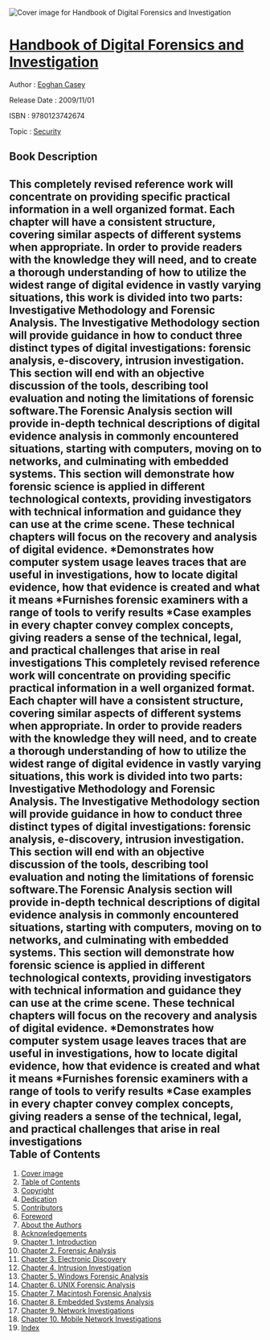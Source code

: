![Cover image for Handbook of Digital Forensics and Investigation](https://imgdetail.ebookreading.net/cover/cover/security/EB9780123742674.jpg)

[Handbook of Digital Forensics and Investigation](https://ebookreading.net/view/book/Handbook+of+Digital+Forensics+and+Investigation-EB9780123742674_1.html "Handbook of Digital Forensics and Investigation")
====================================================================================================================

Author : [Eoghan Casey](https://ebookreading.net/search/author/Eoghan+Casey)

Release Date : 2009/11/01

ISBN : 9780123742674

Topic : [Security](https://ebookreading.net/search/category/security)

Book Description
-----------------

This completely revised reference work will concentrate on providing specific practical information in a well organized format.  Each chapter will have a consistent structure, covering similar aspects of different systems when appropriate.  In order to provide readers with the knowledge they will need, and to create a thorough understanding of how to utilize the widest range of digital evidence in vastly varying situations, this work is divided into two parts: Investigative Methodology and Forensic Analysis. The Investigative Methodology section will provide guidance in how to conduct three distinct types of digital investigations: forensic analysis, e-discovery, intrusion investigation. This section will end with an objective discussion of the tools, describing tool evaluation and noting the limitations of forensic software.The Forensic Analysis section will provide in-depth technical descriptions of digital evidence analysis in commonly encountered situations, starting with computers, moving on to networks, and culminating with embedded systems. This section will demonstrate how forensic science is applied in different technological contexts, providing investigators with technical information and guidance they can use at the crime scene. These technical chapters will focus on the recovery and analysis of digital evidence.  *Demonstrates how computer system usage leaves traces that are useful in investigations, how to locate digital evidence, how that evidence is created and what it means *Furnishes forensic examiners with a range of tools to verify results *Case examples in every chapter convey complex concepts, giving readers a sense of the technical, legal, and practical challenges that arise in real investigations              This completely revised reference work will concentrate on providing specific practical information in a well organized format.  Each chapter will have a consistent structure, covering similar aspects of different systems when appropriate.  In order to provide readers with the knowledge they will need, and to create a thorough understanding of how to utilize the widest range of digital evidence in vastly varying situations, this work is divided into two parts: Investigative Methodology and Forensic Analysis. The Investigative Methodology section will provide guidance in how to conduct three distinct types of digital investigations: forensic analysis, e-discovery, intrusion investigation. This section will end with an objective discussion of the tools, describing tool evaluation and noting the limitations of forensic software.The Forensic Analysis section will provide in-depth technical descriptions of digital evidence analysis in commonly encountered situations, starting with computers, moving on to networks, and culminating with embedded systems. This section will demonstrate how forensic science is applied in different technological contexts, providing investigators with technical information and guidance they can use at the crime scene. These technical chapters will focus on the recovery and analysis of digital evidence.  *Demonstrates how computer system usage leaves traces that are useful in investigations, how to locate digital evidence, how that evidence is created and what it means *Furnishes forensic examiners with a range of tools to verify results *Case examples in every chapter convey complex concepts, giving readers a sense of the technical, legal, and practical challenges that arise in real investigations              
Table of Contents
-----------------

1. [Cover image](https://ebookreading.net/view/book/Handbook+of+Digital+Forensics+and+Investigation-EB9780123742674_1.html#cover-image)
1. [Table of Contents](https://ebookreading.net/view/book/Handbook+of+Digital+Forensics+and+Investigation-EB9780123742674_2.html#tocLink)
1. [Copyright](https://ebookreading.net/view/book/Handbook+of+Digital+Forensics+and+Investigation-EB9780123742674_3.html#B978-0-12-374267-4.)
1. [Dedication](https://ebookreading.net/view/book/Handbook+of+Digital+Forensics+and+Investigation-EB9780123742674_5.html#B978-0-12-374267-4.)
1. [Contributors](https://ebookreading.net/view/book/Handbook+of+Digital+Forensics+and+Investigation-EB9780123742674_6.html#B978-0-12-374267-4.)
1. [Foreword](https://ebookreading.net/view/book/Handbook+of+Digital+Forensics+and+Investigation-EB9780123742674_0.html#B978-0-12-374267-4.)
1. [About the Authors](https://ebookreading.net/view/book/Handbook+of+Digital+Forensics+and+Investigation-EB9780123742674_7.html#B978-0-12-374267-4.)
1. [Acknowledgements](https://ebookreading.net/view/book/Handbook+of+Digital+Forensics+and+Investigation-EB9780123742674_8.html#B978-0-12-374267-4.)
1. [Chapter 1. Introduction](https://ebookreading.net/view/book/Handbook+of+Digital+Forensics+and+Investigation-EB9780123742674_9.html#B978-0-12-374267-4.)
1. [Chapter 2. Forensic Analysis](https://ebookreading.net/view/book/Handbook+of+Digital+Forensics+and+Investigation-EB9780123742674_10.html#B978-0-12-374267-4.)
1. [Chapter 3. Electronic Discovery](https://ebookreading.net/view/book/Handbook+of+Digital+Forensics+and+Investigation-EB9780123742674_11.html#B978-0-12-374267-4.)
1. [Chapter 4. Intrusion Investigation](https://ebookreading.net/view/book/Handbook+of+Digital+Forensics+and+Investigation-EB9780123742674_12.html#B978-0-12-374267-4.)
1. [Chapter 5. Windows Forensic Analysis](https://ebookreading.net/view/book/Handbook+of+Digital+Forensics+and+Investigation-EB9780123742674_13.html#B978-0-12-374267-4.)
1. [Chapter 6. UNIX Forensic Analysis](https://ebookreading.net/view/book/Handbook+of+Digital+Forensics+and+Investigation-EB9780123742674_14.html#B978-0-12-374267-4.)
1. [Chapter 7. Macintosh Forensic Analysis](https://ebookreading.net/view/book/Handbook+of+Digital+Forensics+and+Investigation-EB9780123742674_15.html#B978-0-12-374267-4.)
1. [Chapter 8. Embedded Systems Analysis](https://ebookreading.net/view/book/Handbook+of+Digital+Forensics+and+Investigation-EB9780123742674_16.html#B978-0-12-374267-4.)
1. [Chapter 9. Network Investigations](https://ebookreading.net/view/book/Handbook+of+Digital+Forensics+and+Investigation-EB9780123742674_17.html#B978-0-12-374267-4.)
1. [Chapter 10. Mobile Network Investigations](https://ebookreading.net/view/book/Handbook+of+Digital+Forensics+and+Investigation-EB9780123742674_18.html#B978-0-12-374267-4.)
1. [Index](https://ebookreading.net/view/book/Handbook+of+Digital+Forensics+and+Investigation-EB9780123742674_19.html#B978-0-12-374267-4.)
